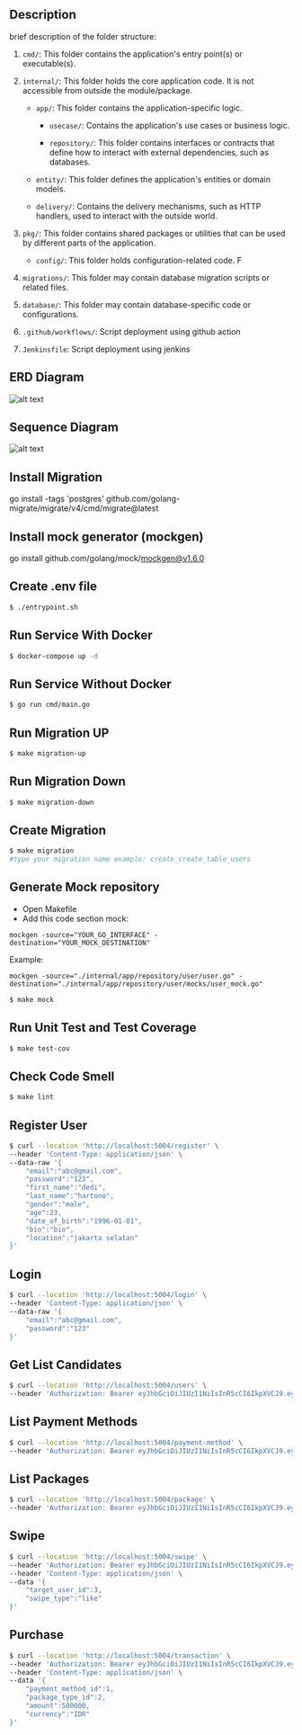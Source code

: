 ## Description

brief description of the folder structure:

1. `cmd/`: This folder contains the application's entry point(s) or executable(s).

2. `internal/`: This folder holds the core application code. It is not accessible from outside the module/package.

   - `app/`: This folder contains the application-specific logic.

     - `usecase/`: Contains the application's use cases or business logic.

     - `repository/`: This folder contains interfaces or contracts that define how to interact with external dependencies, such as databases.

   - `entity/`: This folder defines the application's entities or domain models.

   - `delivery/`: Contains the delivery mechanisms, such as HTTP handlers, used to interact with the outside world.

3. `pkg/`: This folder contains shared packages or utilities that can be used by different parts of the application.

   - `config/`: This folder holds configuration-related code. F

4. `migrations/`: This folder may contain database migration scripts or related files.

5. `database/`: This folder may contain database-specific code or configurations.

6. `.github/workflows/`: Script deployment using github action

7. `Jenkinsfile`: Script deployment using jenkins

## ERD Diagram

![alt text](https://github.com/dedihartono801/dating-service/blob/master/erd.png)

## Sequence Diagram

![alt text](https://github.com/dedihartono801/dating-service/blob/master/sequence-diagram.png)

## Install Migration

go install -tags 'postgres' github.com/golang-migrate/migrate/v4/cmd/migrate@latest

## Install mock generator (mockgen)

go install github.com/golang/mock/mockgen@v1.6.0

## Create .env file

```bash
$ ./entrypoint.sh
```

## Run Service With Docker

```bash
$ docker-compose up -d
```

## Run Service Without Docker

```bash
$ go run cmd/main.go
```

## Run Migration UP

```bash
$ make migration-up
```

## Run Migration Down

```bash
$ make migration-down
```

## Create Migration

```bash
$ make migration
#type your migration name example: create_create_table_users
```

## Generate Mock repository

- Open Makefile
- Add this code section mock:

```
mockgen -source="YOUR_GO_INTERFACE" -destination="YOUR_MOCK_DESTINATION"
```

Example:

```
mockgen -source="./internal/app/repository/user/user.go" -destination="./internal/app/repository/user/mocks/user_mock.go"
```

```bash
$ make mock
```

## Run Unit Test and Test Coverage

```bash
$ make test-cov
```

## Check Code Smell

```bash
$ make lint
```

## Register User

```bash
$ curl --location 'http://localhost:5004/register' \
--header 'Content-Type: application/json' \
--data-raw '{
    "email":"abc@gmail.com",
    "password":"123",
    "first_name":"dedi",
    "last_name":"hartono",
    "gender":"male",
    "age":23,
    "date_of_birth":"1996-01-01",
    "bio":"bio",
    "location":"jakarta selatan"
}'
```

## Login

```bash
$ curl --location 'http://localhost:5004/login' \
--header 'Content-Type: application/json' \
--data-raw '{
    "email":"abc@gmail.com",
    "password":"123"
}'
```

## Get List Candidates

```bash
$ curl --location 'http://localhost:5004/users' \
--header 'Authorization: Bearer eyJhbGciOiJIUzI1NiIsInR5cCI6IkpXVCJ9.eyJpZCI6IjEiLCJlbWFpbCI6ImFiY0BnbWFpbC5jb20iLCJleHAiOjE3MzEzMDEyNzEsImdlbmRlciI6Im1hbGUiLCJpc192ZXJpZmllZCI6dHJ1ZSwiaXNfcHJlbWl1bSI6dHJ1ZX0.-KcCeeg-8lM8T-2Sd7vSvG4jDM9nyfxaYTvuyFDx2xw'
```

## List Payment Methods

```bash
$ curl --location 'http://localhost:5004/payment-method' \
--header 'Authorization: Bearer eyJhbGciOiJIUzI1NiIsInR5cCI6IkpXVCJ9.eyJpZCI6IjEiLCJlbWFpbCI6ImFiY0BnbWFpbC5jb20iLCJleHAiOjE3MzEzMDEyNzEsImdlbmRlciI6Im1hbGUiLCJpc192ZXJpZmllZCI6dHJ1ZSwiaXNfcHJlbWl1bSI6dHJ1ZX0.-KcCeeg-8lM8T-2Sd7vSvG4jDM9nyfxaYTvuyFDx2xw'
```

## List Packages

```bash
$ curl --location 'http://localhost:5004/package' \
--header 'Authorization: Bearer eyJhbGciOiJIUzI1NiIsInR5cCI6IkpXVCJ9.eyJpZCI6IjEiLCJlbWFpbCI6ImFiY0BnbWFpbC5jb20iLCJleHAiOjE3MzEzMDEyNzEsImdlbmRlciI6Im1hbGUiLCJpc192ZXJpZmllZCI6dHJ1ZSwiaXNfcHJlbWl1bSI6dHJ1ZX0.-KcCeeg-8lM8T-2Sd7vSvG4jDM9nyfxaYTvuyFDx2xw'
```

## Swipe

```bash
$ curl --location 'http://localhost:5004/swipe' \
--header 'Authorization: Bearer eyJhbGciOiJIUzI1NiIsInR5cCI6IkpXVCJ9.eyJpZCI6IjEiLCJlbWFpbCI6ImFiY0BnbWFpbC5jb20iLCJleHAiOjE3MzE0MTQ4MDUsImdlbmRlciI6Im1hbGUiLCJpc192ZXJpZmllZCI6dHJ1ZSwiaXNfcHJlbWl1bSI6ZmFsc2V9.aSZ1fTZu_rH9ZH6_V4E9zTffVoAg6fNJ1BVUEkLvFWg' \
--header 'Content-Type: application/json' \
--data '{
    "target_user_id":3,
    "swipe_type":"like"
}'
```

## Purchase

```bash
$ curl --location 'http://localhost:5004/transaction' \
--header 'Authorization: Bearer eyJhbGciOiJIUzI1NiIsInR5cCI6IkpXVCJ9.eyJpZCI6IjEiLCJlbWFpbCI6ImFiY0BnbWFpbC5jb20iLCJleHAiOjE3MzEzMDEyNzEsImdlbmRlciI6Im1hbGUiLCJpc192ZXJpZmllZCI6dHJ1ZSwiaXNfcHJlbWl1bSI6dHJ1ZX0.-KcCeeg-8lM8T-2Sd7vSvG4jDM9nyfxaYTvuyFDx2xw' \
--header 'Content-Type: application/json' \
--data '{
    "payment_method_id":1,
    "package_type_id":2,
    "amount":500000,
    "currency":"IDR"
}'
```
